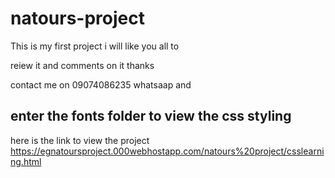 # natours-project

This is my first project i will like you all to 

reiew it and comments on it thanks

contact me on 09074086235 whatsaap and 

## enter the fonts folder to view the css styling
 
here is the link to view the project https://egnatoursproject.000webhostapp.com/natours%20project/csslearning.html
